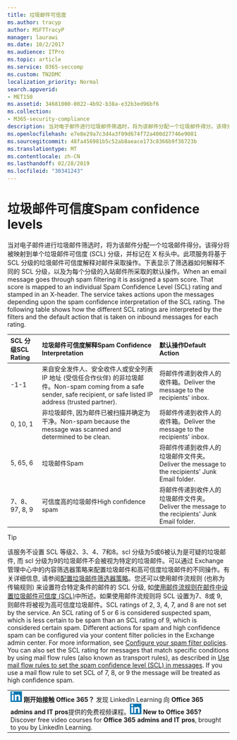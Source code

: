 ```yaml
---
title: 垃圾邮件可信度
ms.author: tracyp
author: MSFTTracyP
manager: laurawi
ms.date: 10/2/2017
ms.audience: ITPro
ms.topic: article
ms.service: O365-seccomp
ms.custom: TN2DMC
localization_priority: Normal
search.appverid:
- MET150
ms.assetid: 34681000-0022-4b92-b38a-e32b3ed96bf6
ms.collection:
- M365-security-compliance
description: 当对电子邮件进行垃圾邮件筛选时，将为该邮件分配一个垃圾邮件得分。该得分将被映射到单个垃圾邮件可信度 (SCL) 分级，并标记在 X 标头中。此项服务将基于 SCL 分级的垃圾邮件可信度解释对邮件采取操作。下表显示了筛选器如何解释不同的 SCL 分级，以及为每个分级的入站邮件所采取的默认操作。
ms.openlocfilehash: e7e8e29a7c3d4a3f09d674f72a400d27746e9081
ms.sourcegitcommit: 48fa456981b5c52ab8aeace173c8366b9f36723b
ms.translationtype: MT
ms.contentlocale: zh-CN
ms.lasthandoff: 02/28/2019
ms.locfileid: "30341243"
---
```

# <a name="spam-confidence-levels"></a><span data-ttu-id="0eca4-106">垃圾邮件可信度</span><span class="sxs-lookup"><span data-stu-id="0eca4-106">Spam confidence levels</span></span>

<span data-ttu-id="0eca4-p102">当对电子邮件进行垃圾邮件筛选时，将为该邮件分配一个垃圾邮件得分。该得分将被映射到单个垃圾邮件可信度 (SCL) 分级，并标记在 X 标头中。此项服务将基于 SCL 分级的垃圾邮件可信度解释对邮件采取操作。下表显示了筛选器如何解释不同的 SCL 分级，以及为每个分级的入站邮件所采取的默认操作。</span><span class="sxs-lookup"><span data-stu-id="0eca4-p102">When an email message goes through spam filtering it is assigned a spam score. That score is mapped to an individual Spam Confidence Level (SCL) rating and stamped in an X-header. The service takes actions upon the messages depending upon the spam confidence interpretation of the SCL rating. The following table shows how the different SCL ratings are interpreted by the filters and the default action that is taken on inbound messages for each rating.</span></span>
  
|<span data-ttu-id="0eca4-111">**SCL 分级**</span><span class="sxs-lookup"><span data-stu-id="0eca4-111">**SCL Rating**</span></span>|<span data-ttu-id="0eca4-112">**垃圾邮件可信度解释**</span><span class="sxs-lookup"><span data-stu-id="0eca4-112">**Spam Confidence Interpretation**</span></span>|<span data-ttu-id="0eca4-113">**默认操作**</span><span class="sxs-lookup"><span data-stu-id="0eca4-113">**Default Action**</span></span>|
|:-----|:-----|:-----|
|<span data-ttu-id="0eca4-114">-1</span><span class="sxs-lookup"><span data-stu-id="0eca4-114">-1</span></span>|<span data-ttu-id="0eca4-115">来自安全发件人、安全收件人或安全列表 IP 地址 (受信任合作伙伴) 的非垃圾邮件。</span><span class="sxs-lookup"><span data-stu-id="0eca4-115">Non-spam coming from a safe sender, safe recipient, or safe listed IP address (trusted partner).</span></span>|<span data-ttu-id="0eca4-116">将邮件传递到收件人的收件箱。</span><span class="sxs-lookup"><span data-stu-id="0eca4-116">Deliver the message to the recipients' inbox.</span></span>|
|<span data-ttu-id="0eca4-117">0, 1</span><span class="sxs-lookup"><span data-stu-id="0eca4-117">0, 1</span></span>|<span data-ttu-id="0eca4-118">非垃圾邮件, 因为邮件已被扫描并确定为干净。</span><span class="sxs-lookup"><span data-stu-id="0eca4-118">Non-spam because the message was scanned and determined to be clean.</span></span>|<span data-ttu-id="0eca4-119">将邮件传递到收件人的收件箱。</span><span class="sxs-lookup"><span data-stu-id="0eca4-119">Deliver the message to the recipients' inbox.</span></span>|
|<span data-ttu-id="0eca4-120">5, 6</span><span class="sxs-lookup"><span data-stu-id="0eca4-120">5, 6</span></span>|<span data-ttu-id="0eca4-121">垃圾邮件</span><span class="sxs-lookup"><span data-stu-id="0eca4-121">Spam</span></span>|<span data-ttu-id="0eca4-122">将邮件传递到收件人的垃圾邮件文件夹。</span><span class="sxs-lookup"><span data-stu-id="0eca4-122">Deliver the message to the recipients' Junk Email folder.</span></span>|
|<span data-ttu-id="0eca4-123">7、8、9</span><span class="sxs-lookup"><span data-stu-id="0eca4-123">7, 8, 9</span></span>|<span data-ttu-id="0eca4-124">可信度高的垃圾邮件</span><span class="sxs-lookup"><span data-stu-id="0eca4-124">High confidence spam</span></span>|<span data-ttu-id="0eca4-125">将邮件传递到收件人的垃圾邮件文件夹。</span><span class="sxs-lookup"><span data-stu-id="0eca4-125">Deliver the message to the recipients' Junk Email folder.</span></span>|
   
> [!TIP]
> <span data-ttu-id="0eca4-p103">该服务不设置 SCL 等级2、3、4、7和8。scl 分级为5或6被认为是可疑的垃圾邮件, 而 scl 分级为9的垃圾邮件不会被视为特定的垃圾邮件。可以通过 Exchange 管理中心中的内容筛选器策略来配置垃圾邮件和高可信度垃圾邮件的不同操作。有关详细信息, 请参阅[配置垃圾邮件筛选器策略](configure-your-spam-filter-policies.md)。您还可以使用邮件流规则 (也称为传输规则) 来设置符合特定条件的邮件的 SCL 分级, 如[使用邮件流规则在邮件中设置垃圾邮件可信度 (SCL)](use-mail-flow-rules-to-set-the-spam-confidence-level-scl-in-messages.md)中所述。如果使用邮件流规则将 SCL 设置为7、8或 9, 则邮件将被视为高可信度垃圾邮件。</span><span class="sxs-lookup"><span data-stu-id="0eca4-p103">SCL ratings of 2, 3, 4, 7, and 8 are not set by the service. An SCL rating of 5 or 6 is considered suspected spam, which is less certain to be spam than an SCL rating of 9, which is considered certain spam. Different actions for spam and high confidence spam can be configured via your content filter policies in the Exchange admin center. For more information, see [Configure your spam filter policies](configure-your-spam-filter-policies.md). You can also set the SCL rating for messages that match specific conditions by using mail flow rules (also known as transport rules), as described in [Use mail flow rules to set the spam confidence level (SCL) in messages](use-mail-flow-rules-to-set-the-spam-confidence-level-scl-in-messages.md). If you use a mail flow rule to set SCL of 7, 8, or 9 the message will be treated as high confidence spam.</span></span> 
  
||
|:-----|
|<span data-ttu-id="0eca4-p104">![LinkedIn Learning 短图标](media/eac8a413-9498-4220-8544-1e37d1aaea13.png) **刚开始接触 Office 365？**         发现 LinkedIn Learning 向 **Office 365 admins and IT pros**提供的免费视频课程。</span><span class="sxs-lookup"><span data-stu-id="0eca4-p104">![The short icon for LinkedIn Learning](media/eac8a413-9498-4220-8544-1e37d1aaea13.png) **New to Office 365?**         Discover free video courses for **Office 365 admins and IT pros**, brought to you by LinkedIn Learning.</span></span>|
   

